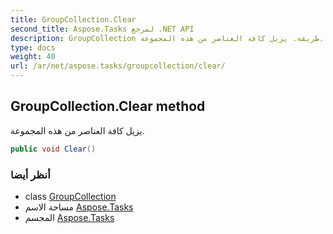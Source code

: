 ```yaml
---
title: GroupCollection.Clear
second_title: Aspose.Tasks لمرجع .NET API
description: GroupCollection طريقة. يزيل كافة العناصر من هذه المجموعة.
type: docs
weight: 40
url: /ar/net/aspose.tasks/groupcollection/clear/
---
```

## GroupCollection.Clear method

يزيل كافة العناصر من هذه المجموعة.

```csharp
public void Clear()
```

### أنظر أيضا

* class [GroupCollection](../)
* مساحة الاسم [Aspose.Tasks](../../groupcollection/)
* المجسم [Aspose.Tasks](../../../)


